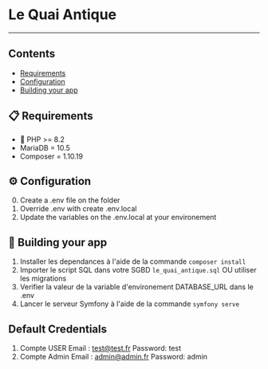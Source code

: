 # Le Quai Antique
----------------

## Contents
-   [Requirements](#-requirements)
-   [Configuration](#-configuration)
-   [Building your app](#-building-your-app)

## 📋 Requirements
- :elephant: PHP >= 8.2
- MariaDB = 10.5
- Composer = 1.10.19

## :gear: Configuration
0. Create a .env file on the folder
1. Override .env with create .env.local 
2. Update the variables on the .env.local at your environement 


## 🎉 Building your app  
1. Installer les dependances à l'aide de la commande `composer install`
2. Importer le script SQL dans votre SGBD `le_quai_antique.sql` OU utiliser les migrations
3. Verifier la valeur de la variable d'environement DATABASE_URL dans le .env 
4. Lancer le serveur Symfony à l'aide de la commande `symfony serve`

## Default Credentials 
1. Compte USER
Email : test@test.fr
Password: test
2. Compte Admin
Email : admin@admin.fr
Password: admin